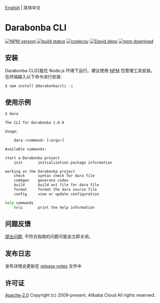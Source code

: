 [English](/README.md) | 简体中文

# Darabonba CLI

[![NPM version][npm-image]][npm-url]
[![build status][travis-image]][travis-url]
[![codecov][cov-image]][cov-url]
[![David deps][david-image]][david-url]
[![npm download][download-image]][download-url]

[npm-image]: https://img.shields.io/npm/v/@darabonba/cli.svg?style=flat-square
[npm-url]: https://npmjs.org/package/@darabonba/cli
[travis-image]: https://img.shields.io/travis/aliyun/darabonba-cli.svg?style=flat-square
[travis-url]: https://travis-ci.org/aliyun/darabonba-cli
[cov-image]: https://codecov.io/gh/aliyun/darabonba-cli/branch/master/graph/badge.svg
[cov-url]: https://codecov.io/gh/aliyun/darabonba-cli
[david-image]: https://img.shields.io/david/aliyun/darabonba-cli.svg?style=flat-square
[david-url]: https://david-dm.org/aliyun/darabonba-cli
[download-image]: https://img.shields.io/npm/dm/@darabonba/cli.svg?style=flat-square
[download-url]: https://npmjs.org/package/@darabonba/cli

## 安装

Darabonba CLI只能在 Node.js 环境下运行。建议使用 [NPM](https://www.npmjs.com/) 包管理工具安装。在终端输入以下命令进行安装:

```sh
$ npm install @darabonba/cli -g
```

## 使用示例

```sh
$ dara

The CLI for Darabonba 1.0.0

Usage:

    dara <command> [<args>]

Available commands:

start a Darabonba project
    init       initialization package information

working on the Darabonba project
    check      syntax check for dara file
    codegen    generate codes
    build      build ast file for dara file
    format     format the dara source file
    config     view or update configuration

help commands
    help       print the help information

```

## 问题反馈

[提出问题](https://github.com/aliyun/darabonba-cli/issues/new/choose), 不符合指南的问题可能会立即关闭。

## 发布日志

发布详情会更新在 [release notes](/CHANGELOG.md) 文件中

## 许可证

[Apache-2.0](/LICENSE)
Copyright (c) 2009-present, Alibaba Cloud All rights reserved.